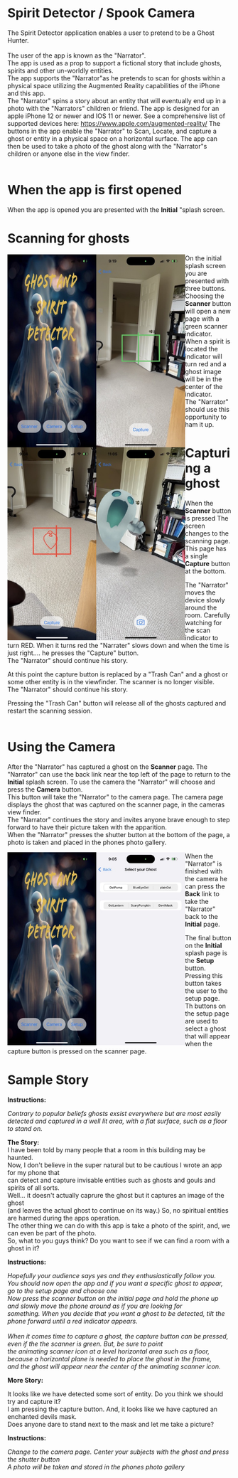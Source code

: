 # Spirit Detector / Spook Camera
The Spirit Detector application enables a user to pretend to be a Ghost Hunter.
<br><br>
The user of the app is known as the "Narrator".
<br>
The app is used as a prop to support a fictional story that include ghosts, spirits and other un-worldly entities.<br>
The app supports the "Narrator"as he pretends to scan for ghosts within a physical space utilizing the Augmented Reality capabilities of the iPhone and this app.<br>
The "Narrator" spins a story about an entity that will eventually end up in a photo with the "Narrators" children or friend.
The app is designed for an apple iPhone 12 or newer and IOS 11 or newer.
See a comprehensive list of supported devices here: https://www.apple.com/augmented-reality/ 
The buttons in the app enable the "Narrator" to Scan, Locate, and capture a ghost or entity in a physical space on a horizontal surface.
The app can then be used to take a photo of the ghost along with the "Narrator"s children or anyone else in the view finder.
<br><br>
# When the app is first opened
When the app is opened you are presented with the **Initial** "splash screen. 
# Scanning for ghosts<br>

<div>
<img src="https://github.com/bonnette/SpiritDetect/blob/main/iPhoneImage/splash.jpeg" alt="Image" style="float:left;width:200px;">
<img src="https://github.com/bonnette/SpiritDetect/blob/main/iPhoneImage/greenscan.jpeg" alt="Image" style="float:left;width:200px;">
<img src="https://github.com/bonnette/SpiritDetect/blob/main/iPhoneImage/red_scan.jpeg" alt="Image" style="float:left;width:200px;">
<img src="https://github.com/bonnette/SpiritDetect/blob/main/iPhoneImage/camerablue.jpeg" alt="Image" style="float:left;width:200px;">
</div>

On the initial splash screen you are presented with three buttons.<br>
Choosing the **Scanner** button will open a new page with a green scanner indicator.<br>
When a spirit is located the indicator will turn red and a ghost image will be in the center of the indicator.<br>
The "Narrator" should use this opportunity to ham it up. 


# Capturing a ghost

When the **Scanner** button is pressed The screen changes to the scanning page. This page has a single **Capture** button at the bottom. <br>

The "Narrator" moves the device slowly around the room. Carefully watching for the scan indicator to turn RED.
When it turns red the "Narrater" slows down and when the time is just right.... he presses the "Capture" button.<br>
The "Narrator" should continue his story.<br> 

At this point the capture button is replaced by a "Trash Can" and a ghost or some other entity is in the viewfinder. The scanner is no longer visible.<br>
The "Narrator" should continue his story.<br> 

Pressing the "Trash Can" button will release all of the ghosts captured and restart the scanning session.<br><br>

# Using the Camera

After the "Narrator" has captured a ghost on the **Scanner** page. The "Narrator" can use the back link near the top left of the page 
to return to the **Initial** splash screen. To use the camera the "Narrator" will choose and press the **Camera** button.<br>
This button will take the "Narrator" to the camera page. The camera page displays the ghost that was captured on the scanner page, in the cameras view finder.<br>
The "Narrator" continues the story and invites anyone brave enough to step forward to have their picture taken with the apparition.<br>
When the "Narrator" presses the shutter button at the bottom of the page, a photo is taken and placed in the phones photo gallery.<br>

<div>
<img src="https://github.com/bonnette/SpiritDetect/blob/main/iPhoneImage/splash.jpeg" alt="Image" style="float:left;width:200px;">
<img src="https://github.com/bonnette/SpiritDetect/blob/main/iPhoneImage/setup.jpeg" alt="Image" style="float:left;width:200px;">
</div>

When the "Narrator" is finished with the camera he can press the **Back** link to take the "Narrator" back to the **Initial** page.<br> 

The final button on the **Initial** splash page is the **Setup** button. Pressing this button takes the user to the setup page.<br>
Th buttons on the setup page are used to select a ghost that will appear when the capture button is pressed on the scanner page.<br>

# Sample Story

**Instructions:**<br>

*Contrary to popular beliefs ghosts exsist everywhere but are most easily detected and captured in a well lit area, with a flat surface, such as a floor to stand on.*<br>

**The Story:**<br>
I have been told by many people that a room in this building may be haunted.<br>
Now, I don't believe in the super natural but to be cautious I wrote an app for my phone that<br>
can detect and capture invisable entities such as ghosts and gouls and spirits of all sorts.<br>
Well... it doesn't actually caprure the ghost but it captures an image of the ghost <br>(and leaves the actual ghost to continue on its way.)
So, no spiritual entities are harmed during the apps operation.<br>
The other thing we can do with this app is take a photo of the spirit, and, we can even be part of the photo.<br>
So, what to you guys think? Do you want to see if we can find a room with a ghost in it?

**Instructions:**<br>

*Hopefully your audience says yes and they enthusiastically follow you.*<br>
*You should now open the app and if you want a specific ghost to appear, go to the setup page and choose one*<br>
*Now press the scanner button on the initial page and hold the phone up and slowly move the phone around as if you are looking for*<br>
*something. When you decide that you want a ghost to be detected, tilt the phone forward until a red indicator appears.*<br><br>
*When it comes time to capture a ghost, the capture button can be pressed, even if the the scanner is green. But, be sure to point*<br>
*the animating scanner icon at a level horizontal area such as a floor, because a horizontal plane is needed to place the ghost in the frame,*<br>
*and the ghost will appear near the center of the animating scanner icon.*<br>

**More Story:**<br>

It looks like we have detected some sort of entity. Do you think we should try and capture it?<br>
I am pressing the capture button. And, it looks like we have captured an enchanted devils mask.<br>
Does anyone dare to stand next to the mask and let me take a picture?<br>

**Instructions:**<br>

*Change to the camera page. Center your subjects with the ghost and press the shutter button*<br>
*A photo will be taken and stored in the phones photo gallery*<br>
